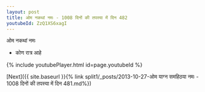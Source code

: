 ```yaml
---
layout: post
title: ओम नकथां नमः - 1008 दिनों की तपस्या में दिन 482
youtubeId: ZzQ1XS6xagI
---
```

 
 
 ओम नकथां नमः  
 
 -  कोण रात्र आहे 
 
  
 
  
 
 
 
 
 
 


{% include youtubePlayer.html id=page.youtubeId %}
 
[Next]({{ site.baseurl }}{% link  split1/_posts/2013-10-27-ओम याग्न समहिठया नमः - 1008 दिनों की तपस्या में दिन 481.md%})
 
